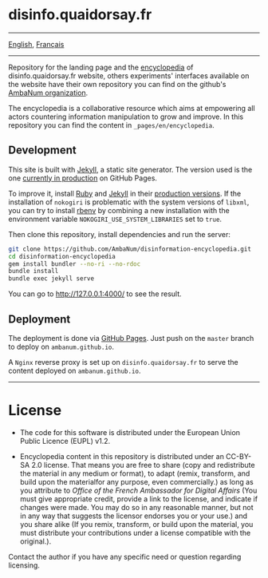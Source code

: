 # disinfo.quaidorsay.fr

- - -
[English](README.md), [Français](README-fr.md)
- - -

Repository for the landing page and the [encyclopedia](https://disinfo.quaidorsay.fr/encyclopedia) of disinfo.quaidorsay.fr website, others experiments' interfaces available on the website have their own repository you can find on the github's [AmbaNum organization](https://github.com/ambanum).

The encyclopedia is a collaborative resource which aims at empowering all actors countering information manipulation to grow and improve. In this repository you can find the content in `_pages/en/encyclopedia`.

## Development

This site is built with [Jekyll](https://jekyllrb.com/), a static site generator. The version used is the one [currently in production](https://pages.github.com/versions/) on GitHub Pages.

To improve it, install [Ruby](https://www.ruby-lang.org/fr/) and [Jekyll](https://jekyllrb.com) in their [production versions](https://pages.github.com/versions/).
If the installation of `nokogiri` is problematic with the system versions of `libxml`, you can try to install [rbenv](https://github.com/rbenv/rbenv) by combining a new installation with the environment variable `NOKOGIRI_USE_SYSTEM_LIBRARIES` set to `true`.

Then clone this repository, install dependencies and run the server:
```sh
git clone https://github.com/AmbaNum/disinformation-encyclopedia.git
cd disinformation-encyclopedia
gem install bundler --no-ri --no-rdoc
bundle install
bundle exec jekyll serve
```

You can go to http://127.0.0.1:4000/ to see the result.

## Deployment

The deployment is done via [GitHub Pages](https://pages.github.com). Just push on the `master` branch to deploy on `ambanum.github.io`.

A `Nginx` reverse proxy is set up on `disinfo.quaidorsay.fr` to serve the content deployed on `ambanum.github.io`.

- - -

# License

- The code for this software is distributed under the European Union Public Licence (EUPL) v1.2.

- Encyclopedia content in this repository is distributed under an CC-BY-SA 2.0 license. That means you are free to share (copy and redistribute the material in any medium or format), to adapt (remix, transform, and build upon the materialfor any purpose, even commercially.) as long as you attribute to *Office of the French Ambassador for Digital Affairs* (You must give appropriate credit, provide a link to the license, and indicate if changes were made. You may do so in any reasonable manner, but not in any way that suggests the licensor endorses you or your use.) and you share alike (If you remix, transform, or build upon the material, you must distribute your contributions under a license compatible with the original.).

Contact the author if you have any specific need or question regarding licensing.
